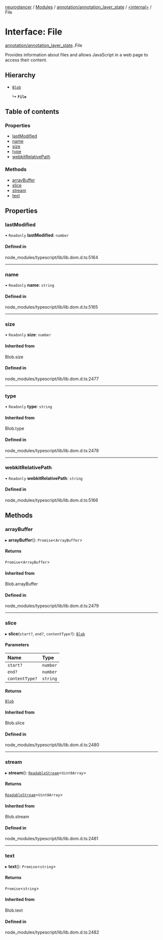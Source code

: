 [neuroglancer](../README.md) / [Modules](../modules.md) / [annotation/annotation\_layer\_state](../modules/annotation_annotation_layer_state.md) / [<internal\>](../modules/annotation_annotation_layer_state._internal_.md) / File

# Interface: File

[annotation/annotation_layer_state](../modules/annotation_annotation_layer_state.md).[<internal>](../modules/annotation_annotation_layer_state._internal_.md).File

Provides information about files and allows JavaScript in a web page to access their content.

## Hierarchy

- [`Blob`](../modules/annotation_annotation_layer_state._internal_.md#blob)

  ↳ **`File`**

## Table of contents

### Properties

- [lastModified](annotation_annotation_layer_state._internal_.File.md#lastmodified)
- [name](annotation_annotation_layer_state._internal_.File.md#name)
- [size](annotation_annotation_layer_state._internal_.File.md#size)
- [type](annotation_annotation_layer_state._internal_.File.md#type)
- [webkitRelativePath](annotation_annotation_layer_state._internal_.File.md#webkitrelativepath)

### Methods

- [arrayBuffer](annotation_annotation_layer_state._internal_.File.md#arraybuffer)
- [slice](annotation_annotation_layer_state._internal_.File.md#slice)
- [stream](annotation_annotation_layer_state._internal_.File.md#stream)
- [text](annotation_annotation_layer_state._internal_.File.md#text)

## Properties

### lastModified

• `Readonly` **lastModified**: `number`

#### Defined in

node_modules/typescript/lib/lib.dom.d.ts:5164

___

### name

• `Readonly` **name**: `string`

#### Defined in

node_modules/typescript/lib/lib.dom.d.ts:5165

___

### size

• `Readonly` **size**: `number`

#### Inherited from

Blob.size

#### Defined in

node_modules/typescript/lib/lib.dom.d.ts:2477

___

### type

• `Readonly` **type**: `string`

#### Inherited from

Blob.type

#### Defined in

node_modules/typescript/lib/lib.dom.d.ts:2478

___

### webkitRelativePath

• `Readonly` **webkitRelativePath**: `string`

#### Defined in

node_modules/typescript/lib/lib.dom.d.ts:5166

## Methods

### arrayBuffer

▸ **arrayBuffer**(): `Promise`<`ArrayBuffer`\>

#### Returns

`Promise`<`ArrayBuffer`\>

#### Inherited from

Blob.arrayBuffer

#### Defined in

node_modules/typescript/lib/lib.dom.d.ts:2479

___

### slice

▸ **slice**(`start?`, `end?`, `contentType?`): [`Blob`](../modules/annotation_annotation_layer_state._internal_.md#blob)

#### Parameters

| Name | Type |
| :------ | :------ |
| `start?` | `number` |
| `end?` | `number` |
| `contentType?` | `string` |

#### Returns

[`Blob`](../modules/annotation_annotation_layer_state._internal_.md#blob)

#### Inherited from

Blob.slice

#### Defined in

node_modules/typescript/lib/lib.dom.d.ts:2480

___

### stream

▸ **stream**(): [`ReadableStream`](../modules/annotation_annotation_layer_state._internal_.md#readablestream)<`Uint8Array`\>

#### Returns

[`ReadableStream`](../modules/annotation_annotation_layer_state._internal_.md#readablestream)<`Uint8Array`\>

#### Inherited from

Blob.stream

#### Defined in

node_modules/typescript/lib/lib.dom.d.ts:2481

___

### text

▸ **text**(): `Promise`<`string`\>

#### Returns

`Promise`<`string`\>

#### Inherited from

Blob.text

#### Defined in

node_modules/typescript/lib/lib.dom.d.ts:2482
